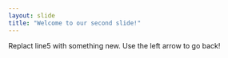 ```yaml
---
layout: slide
title: "Welcome to our second slide!"
---
```

Replact line5 with something new.
Use the left arrow to go back!
